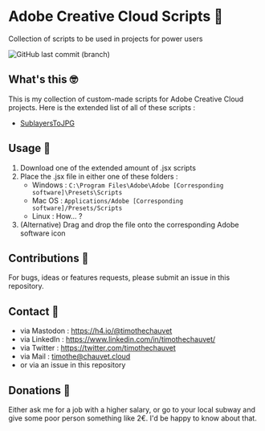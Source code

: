 # Adobe Creative Cloud Scripts 👺

Collection of scripts to be used in projects for power users

![GitHub last commit (branch)](https://img.shields.io/github/last-commit/timothechauvet/creative-cloud-scripts/main)

## What's this 🤓
This is my collection of custom-made scripts for Adobe Creative Cloud projects. Here is the extended list of all of these scripts :

* [SublayersToJPG](https://github.com/timothechauvet/creative-cloud-scripts/tree/main/SublayersToJPG)

## Usage 🤖
1. Download one of the extended amount of .jsx scripts
2. Place the .jsx file in either one of these folders :
    - Windows : `C:\Program Files\Adobe\Adobe [Corresponding software]\Presets\Scripts`
    - Mac OS : `Applications/Adobe [Corresponding software]/Presets/Scripts`
    - Linux : How... ?
3. (Alternative) Drag and drop the file onto the corresponding Adobe software icon 

## Contributions 🫵
For bugs, ideas or features requests, please submit an issue in this repository.

## Contact 🤗
- via Mastodon : https://h4.io/@timothechauvet
- via LinkedIn : https://www.linkedin.com/in/timothechauvet/
- via Twitter : https://twitter.com/timothechauvet
- via Mail : timothe@chauvet.cloud
- or via an issue in this repository

## Donations 💸
Either ask me for a job with a higher salary, or go to your local subway and give some poor person something like 2€. I'd be happy to know about that.
